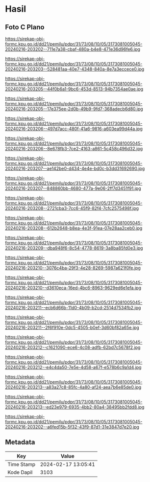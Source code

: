 # Hasil

## Foto C Plano

https://sirekap-obj-formc.kpu.go.id/dd21/pemilu/pdpr/31/73/08/10/05/3173081005045-20240216-203202--711e7a38-cbaf-480a-b4e8-471e36d96fe6.jpg

https://sirekap-obj-formc.kpu.go.id/dd21/pemilu/pdpr/31/73/08/10/05/3173081005045-20240216-203203--528481aa-40e7-4348-840a-8e7a3eccece0.jpg

https://sirekap-obj-formc.kpu.go.id/dd21/pemilu/pdpr/31/73/08/10/05/3173081005045-20240216-203205--44f0b6a1-9bc6-453d-8513-94b7354ae0ae.jpg

https://sirekap-obj-formc.kpu.go.id/dd21/pemilu/pdpr/31/73/08/10/05/3173081005045-20240216-203205--17e375ee-2d0b-49b9-9fd7-368adecb6d80.jpg

https://sirekap-obj-formc.kpu.go.id/dd21/pemilu/pdpr/31/73/08/10/05/3173081005045-20240216-203206--497d7acc-480f-41a6-9816-a603ea99d44a.jpg

https://sirekap-obj-formc.kpu.go.id/dd21/pemilu/pdpr/31/73/08/10/05/3173081005045-20240216-203206--8e678fb3-7ce2-4163-a861-5c458c496d32.jpg

https://sirekap-obj-formc.kpu.go.id/dd21/pemilu/pdpr/31/73/08/10/05/3173081005045-20240216-203207--ae142be0-d434-4e4e-bd0c-b3dd31692690.jpg

https://sirekap-obj-formc.kpu.go.id/dd21/pemilu/pdpr/31/73/08/10/05/3173081005045-20240216-203207--848860bb-4680-477a-9e06-2ff7d3451f91.jpg

https://sirekap-obj-formc.kpu.go.id/dd21/pemilu/pdpr/31/73/08/10/05/3173081005045-20240216-203208--2721cba3-7cc6-45f9-82f4-7cfc2575498f.jpg

https://sirekap-obj-formc.kpu.go.id/dd21/pemilu/pdpr/31/73/08/10/05/3173081005045-20240216-203208--612b2648-b8ea-4e3f-91ea-07e28aa2ceb0.jpg

https://sirekap-obj-formc.kpu.go.id/dd21/pemilu/pdpr/31/73/08/10/05/3173081005045-20240216-203209--dba948f6-8c54-4778-8619-3a8ba85fd0e3.jpg

https://sirekap-obj-formc.kpu.go.id/dd21/pemilu/pdpr/31/73/08/10/05/3173081005045-20240216-203210--3076c4ba-29f3-4e28-8269-5987a621f0fe.jpg

https://sirekap-obj-formc.kpu.go.id/dd21/pemilu/pdpr/31/73/08/10/05/3173081005045-20240216-203210--d3610eca-16ed-4bc6-8963-9629ed6e1efa.jpg

https://sirekap-obj-formc.kpu.go.id/dd21/pemilu/pdpr/31/73/08/10/05/3173081005045-20240216-203211--ecb6d66b-11d0-4b09-b2cd-2514d7534fb2.jpg

https://sirekap-obj-formc.kpu.go.id/dd21/pemilu/pdpr/31/73/08/10/05/3173081005045-20240216-203211--2f6f910e-0dc5-4505-b0ef-3d60bf82a65e.jpg

https://sirekap-obj-formc.kpu.go.id/dd21/pemilu/pdpr/31/73/08/10/05/3173081005045-20240216-203212--c1621090-ece6-4c08-adfb-62bd7c5678f2.jpg

https://sirekap-obj-formc.kpu.go.id/dd21/pemilu/pdpr/31/73/08/10/05/3173081005045-20240216-203212--e4c4da50-7e5e-4d58-a67f-e578b6c9a1d4.jpg

https://sirekap-obj-formc.kpu.go.id/dd21/pemilu/pdpr/31/73/08/10/05/3173081005045-20240216-203213--a83a27c8-85fc-4a80-af24-aea7b6e85de0.jpg

https://sirekap-obj-formc.kpu.go.id/dd21/pemilu/pdpr/31/73/08/10/05/3173081005045-20240216-203213--ed23e979-6935-4bb2-80a4-38495bb2fdd8.jpg

https://sirekap-obj-formc.kpu.go.id/dd21/pemilu/pdpr/31/73/08/10/05/3173081005045-20240216-203202--a6fed15b-5f32-43f9-87d1-31e3847d7e20.jpg


## Metadata

| Key        | Value               |
| ---------- | ------------------- |
| Time Stamp | 2024-02-17 13:05:41 |
| Kode Dapil | 3103                |



